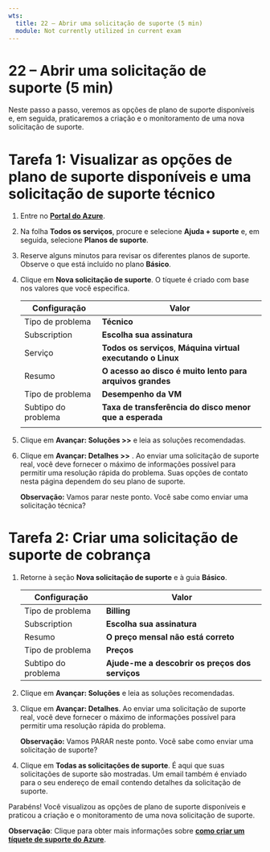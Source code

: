 ```yaml
---
wts:
  title: 22 – Abrir uma solicitação de suporte (5 min)
  module: Not currently utilized in current exam
---
```

# <a name="22---open-a-support-request-5-min"></a>22 – Abrir uma solicitação de suporte (5 min)

Neste passo a passo, veremos as opções de plano de suporte disponíveis e, em seguida, praticaremos a criação e o monitoramento de uma nova solicitação de suporte.

# <a name="task-1-view-available-support-plan-options-and-a-technical-support-request"></a>Tarefa 1: Visualizar as opções de plano de suporte disponíveis e uma solicitação de suporte técnico

1. Entre no [**Portal do Azure**](https://portal.azure.com).

2. Na folha **Todos os serviços**, procure e selecione **Ajuda + suporte** e, em seguida, selecione **Planos de suporte**.

3. Reserve alguns minutos para revisar os diferentes planos de suporte. Observe o que está incluído no plano **Básico**. 

4. Clique em **Nova solicitação de suporte**. O tíquete é criado com base nos valores que você especifica. 

    | Configuração | Valor|
    |----|--------|
    | Tipo de problema| **Técnico** |
    | Subscription | **Escolha sua assinatura** |
    | Serviço | **Todos os serviços**, **Máquina virtual executando o Linux** |
    | Resumo | **O acesso ao disco é muito lento para arquivos grandes** |
    | Tipo de problema | **Desempenho da VM** |
    | Subtipo do problema | **Taxa de transferência do disco menor que a esperada** |    
    | | |

5. Clique em **Avançar: Soluções >>** e leia as soluções recomendadas.

6. Clique em **Avançar: Detalhes >>** . Ao enviar uma solicitação de suporte real, você deve fornecer o máximo de informações possível para permitir uma resolução rápida do problema. Suas opções de contato nesta página dependem do seu plano de suporte. 

    **Observação:** Vamos parar neste ponto. Você sabe como enviar uma solicitação técnica?

# <a name="task-2-create-a-billing-support-request"></a>Tarefa 2: Criar uma solicitação de suporte de cobrança

1. Retorne à seção **Nova solicitação de suporte** e à guia **Básico**. 

    | Configuração | Valor|
    |----|--------|
    | Tipo de problema| **Billing** |
    | Subscription | **Escolha sua assinatura** |
    | Resumo | **O preço mensal não está correto** |
    | Tipo de problema | **Preços** |
    | Subtipo do problema | **Ajude-me a descobrir os preços dos serviços** |    

2. Clique em **Avançar: Soluções** e leia as soluções recomendadas.

3. Clique em **Avançar: Detalhes**.  Ao enviar uma solicitação de suporte real, você deve fornecer o máximo de informações possível para permitir uma resolução rápida do problema. 

    **Observação:** Vamos PARAR neste ponto. Você sabe como enviar uma solicitação de suporte?

4. Clique em **Todas as solicitações de suporte**. É aqui que suas solicitações de suporte são mostradas. Um email também é enviado para o seu endereço de email contendo detalhes da solicitação de suporte.

Parabéns! Você visualizou as opções de plano de suporte disponíveis e praticou a criação e o monitoramento de uma nova solicitação de suporte.

**Observação**: Clique para obter mais informações sobre [**como criar um tíquete de suporte do Azure**](https://azure.microsoft.com/en-us/support/create-ticket).
